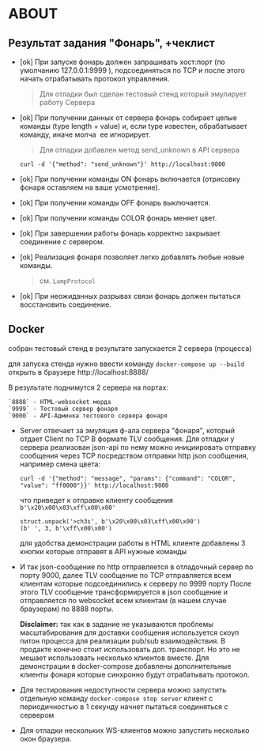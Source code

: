 # ABOUT

## Результат задания "Фонарь", +чеклист

- [ok] При запуске фонарь должен запрашивать хост:порт (по умолчанию
127.0.0.1:9999​ ), подсоединяться по TCP и после этого начать отрабатывать
протокол управления.

    > Для отладки был сделан тестовый стенд который эмулирует работу Сервера

- [ok] При​ получении данных от сервера фонарь собирает целые команды (type​ ​length + value) и, если type известен, обрабатывает команду, иначе молча​ ​
ее
игнорирует.

    > Для отладки добавлен метод send_unknown в API сервера

    ```
    curl -d '{"method": "send_unknown"}' http://localhost:9000
    ```

- [ok] При получении команды ON фонарь включается (отрисовку фонаря
оставляем на
ваше усмотрение).

- [ok] При получении команды OFF фонарь выключается.

- [ok] При получении команды COLOR фонарь меняет цвет.

- [ok] При завершении работы фонарь корректно закрывает соединение с
сервером.

- [ok] Реализация фонаря позволяет легко добавлять любые новые команды.

  > см. `LampProtocol`

- [ok] При неожиданных разрывах связи фонарь должен пытаться восстановить
соединение.

## Docker

собран тестовый стенд в результате запускается 2 сервера (процесса)

для запуска стенда нужно ввести команду `docker-compose up --build`
открыть в браузере http://localhost:8888/

В результате поднимутся 2 сервера на портах:

    `8888` - HTML-websocket морда
    `9999` - Тестовый сервер фонаря
    `9000` - API-Админка тестового сервера фонаря

- Server отвечает за эмуляция ф-ала сервера "фонаря", который отдает Client по TCP
  В формате TLV сообщения. Для отладки у сервера реализован json-api по
  нему можно инициировать отправку сообщения через TCP посредством отправки
  http json сообщения, например смена цвета:

  ```
  curl -d '{"method": "message", "params": {"command": "COLOR", "value": "ff0000"}}' http://localhost:9000
  ```

  что приведет к отправке клиенту сообщения `b'\x20\x00\x03\xff\x00\x00'`

  ```
  struct.unpack('>ch3s', b'\x20\x00\x03\xff\x00\x00')
  (b' ', 3, b'\xff\x00\x00')
  ```

  для удобства демонстрации работы в HTML клиенте добавлены 3 кнопки которые отправят в API нужные команды

- И так json-сообщение по http отправляется в отладочный сервер по порту 9000,
  далее TLV сообщение по TCP отправляется всем клиентам которые подсоединились к серверу по 9999 порту
  После этого TLV сообщение трансформируется в json сообщение и отправляется по websocket всем клиентам
  (в нашем случае браузерам) по 8888 порты.

  **Disclaimer:** так как в задание не указываются проблемы масштабирования для доставки сообщения используется
  скоуп питон процесса для реализации pub/sub взаимодействия. В продакте конечно стоит использовать доп. транспорт.
  Но это не мешает использовать несколько клиентов вместе.
  Для демонстрации в docker-compose добавлены дополнительные клиенты фонаря которые синхронно будут отрабатывать протокол.

- Для тестирования недоступности сервера можно запустить отдельную команду `docker-compose stop server`
  клиент с периодичностью в 1 секунду начнет пытаться соединяться с сервером

- Для отладки нескольких WS-клиентов можно запустить несколько окон браузера.